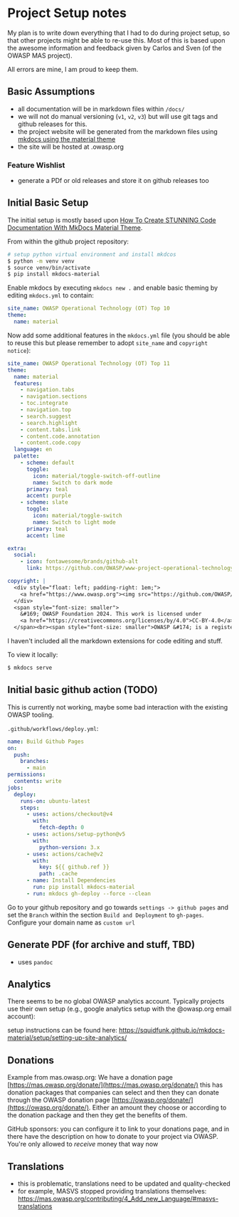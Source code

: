 # Project Setup notes

My plan is to write down everything that I had to do during project setup, so that other projects might be able to re-use this. Most of this is based upon the awesome information and feedback given by Carlos and Sven (of the OWASP MAS project).

All errors are mine, I am proud to keep them.

## Basic Assumptions

- all documentation will be in markdown files within `/docs/`
- we will not do manual versioning (`v1`, `v2`, `v3`) but will use git tags and github releases for this.
- the project website will be generated from the markdown files using [mkdocs using the material theme](https://squidfunk.github.io/mkdocs-material)
- the site will be hosted at <projectname>.owasp.org

### Feature Wishlist

- generate a PDf or old releases and store it on github releases too

## Initial Basic Setup

The initial setup is mostly based upon [How To Create STUNNING Code Documentation With MkDocs Material Theme](https://www.youtube.com/watch?v=Q-YA_dA8C20).

From within the github project repository:

~~~ bash
# setup python virtual environment and install mkdcos
$ python -m venv venv
$ source venv/bin/activate
$ pip install mkdocs-material
~~~

Enable mkdocs by executing `mkdocs new .` and enable basic theming by editing `mkdocs.yml` to contain:

~~~yaml
site_name: OWASP Operational Technology (OT) Top 10
theme:
  name: material
~~~

Now add some additional features in the `mkdocs.yml` file (you should be able to reuse this but please remember to adopt `site_name` and `copyright notice`):

~~~ yaml
site_name: OWASP Operational Technology (OT) Top 11
theme:
  name: material
  features:
    - navigation.tabs
    - navigation.sections
    - toc.integrate
    - navigation.top
    - search.suggest
    - search.highlight
    - content.tabs.link
    - content.code.annotation
    - content.code.copy
  language: en
  palette:
    - scheme: default
      toggle:
        icon: material/toggle-switch-off-outline
        name: Switch to dark mode
      primary: teal
      accent: purple
    - scheme: slate
      toggle:
        icon: material/toggle-switch
        name: Switch to light mode
      primary: teal
      accent: lime

extra:
  social:
    - icon: fontawesome/brands/github-alt
      link: https://github.com/OWASP/www-project-operational-technology-top-10

copyright: |
  <div style="float: left; padding-right: 1em;">
    <a href="https://www.owasp.org"><img src="https://github.com/OWASP/owasp-mastg/blob/master/Document/Images/OWASP_logo_white.png?raw=true" width="100px" /></a>
  </div>
  <span style="font-size: smaller">
    &#169; OWASP Foundation 2024. This work is licensed under 
    <a href="https://creativecommons.org/licenses/by/4.0">CC-BY-4.0</a>. For any reuse or distribution, you must make clear to others the license terms of this work.
  </span><br><span style="font-size: smaller">OWASP &#174; is a registered trademark of the OWASP Foundation, Inc.</span> <span>This website uses cookies to analyze our traffic and only share that information with our analytics partners. <a href="https://github.com/OWASP/owasp-mastg/blob/master/about_cookies.md">Learn more</a>.</span>
~~~

I haven't included all the markdown extensions for code editing and stuff.

To view it locally:

~~~ bash
$ mkdocs serve
~~~

## Initial basic github action (TODO)

This is currently not working, maybe some bad interaction with the existing OWASP tooling.

`.github/workflows/deploy.yml`:

~~~yaml
name: Build Github Pages
on:
  push:
    branches:
      - main
permissions:
  contents: write
jobs:
  deploy:
    runs-on: ubuntu-latest
    steps:
      - uses: actions/checkout@v4
        with:
          fetch-depth: 0
      - uses: actions/setup-python@v5
        with:
          python-version: 3.x
      - uses: actions/cache@v2
        with:
          key: ${{ github.ref }}
          path: .cache
      - name: Install Dependencies
        run: pip install mkdocs-material
      - run: mkdocs gh-deploy --force --clean
~~~

Go to your github repository and go towards `settings -> github pages` and set the `Branch` within the section `Build and Deployment` to `gh-pages`. Configure your domain name as `custom url`

## Generate PDF (for archive and stuff, TBD)

- uses `pandoc`

## Analytics

There seems to be no global OWASP analytics account. Typically projects use their own setup (e.g., google analytics setup with the @owasp.org email account):

setup instructions can be found here: https://squidfunk.github.io/mkdocs-material/setup/setting-up-site-analytics/

## Donations

Example from mas.owasp.org: We have a donation page [https://mas.owasp.org/donate/](https://mas.owasp.org/donate/) this has donation packages that companies can select and then they can donate through the OWASP donation page [https://owasp.org/donate/](https://owasp.org/donate/). Either an amount they choose or according to the donation package and then they get the benefits of them.

GitHub sponsors: you can configure it to link to your donations page, and in there have the description on how to donate to your project via OWASP. You're only allowed to *receive* money that way now

## Translations

- this is problematic, translations need to be updated and quality-checked
- for example, MASVS stopped providing translations themselves: https://mas.owasp.org/contributing/4_Add_new_Language/#masvs-translations
